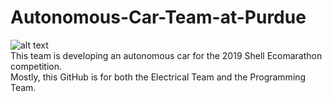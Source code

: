 # Autonomous-Car-Team-at-Purdue
![alt text](http://purdueautonomous.com/wp-content/uploads/2018/04/cropped-ACTLogoRendition5-1.png "PACT Logo")  
This team is developing an autonomous car for the 2019 Shell Ecomarathon competition.  
Mostly, this GitHub is for both the Electrical Team and the Programming Team.  
